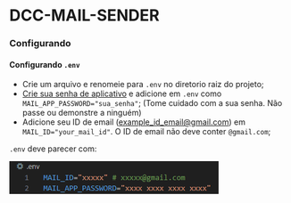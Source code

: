 # DCC-MAIL-SENDER

### Configurando

#### Configurando `.env`
- Crie um arquivo e renomeie para `.env` no diretorio raiz do projeto;
- <a href='https://myaccount.google.com/apppasswords'>Crie sua senha de aplicativo</a> e adicione em `.env` como `MAIL_APP_PASSWORD="sua_senha"`; (Tome cuidado com a sua senha. Não passe ou demonstre a ninguém)
- Adicione seu ID de email (example_id_email@gmail.com) em `MAIL_ID="your_mail_id"`. O ID de email não deve conter `@gmail.com`;

`.env` deve parecer com:

![alt text](media/dot_env_example.png)